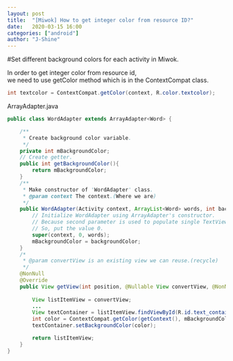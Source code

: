 ```yaml
---
layout: post
title:  "[Miwok] How to get integer color from resource ID?"
date:   2020-03-15 16:00
categories: ["android"]
author: "J-Shine"
---
```


#Set different background colors for each activity in Miwok.   

In order to get integer color from resource id,    
we need to use getColor method which is in the ContextCompat class.   
```java
int textcolor = ContextCompat.getColor(context, R.color.textcolor);
```

ArrayAdapter.java

```java
public class WordAdapter extends ArrayAdapter<Word> {

    /**
     * Create background color variable.
     */
    private int mBackgroundColor;
    // Create getter.
    public int getBackgroundColor(){
        return mBackgroundColor;
    }
    /**
     * Make constructor of 'WordAdapter' class.
     * @param context The context.(Where we are)
     */
    public WordAdapter(Activity context, ArrayList<Word> words, int backgroundColor){
        // Initialize WordAdapter using ArrayAdapter's constructor.
        // Because second parameter is used to populate single TextView, we don't use it here. We customize.
        // So, put the value 0.
        super(context, 0, words);
        mBackgroundColor = backgroundColor;
    }
    /*
     * @param convertView is an existing view we can reuse.(recycle)
     */
    @NonNull
    @Override
    public View getView(int position, @Nullable View convertView, @NonNull ViewGroup parent) {
        
        View listItemView = convertView;
        ...
        View textContainer = listItemView.findViewById(R.id.text_container);
        int color = ContextCompat.getColor(getContext(), mBackgroundColor);
        textContainer.setBackgroundColor(color);

        return listItemView;
    }
}

```


